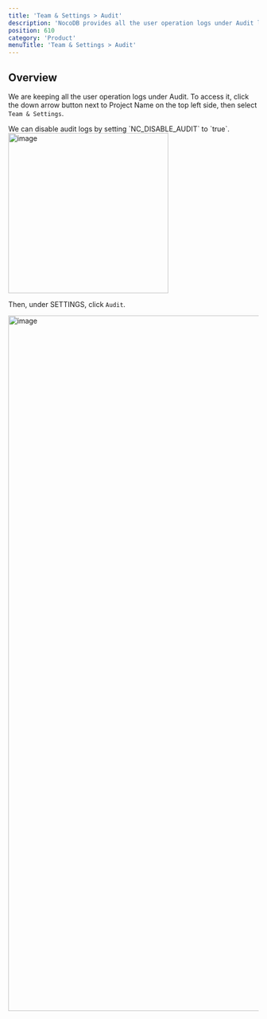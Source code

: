 ```yaml
---
title: 'Team & Settings > Audit'
description: 'NocoDB provides all the user operation logs under Audit log'
position: 610
category: 'Product'
menuTitle: 'Team & Settings > Audit'
---
```


## Overview

We are keeping all the user operation logs under Audit. To access it, click the down arrow button next to Project Name on the top left side, then select `Team & Settings`.

<alert>
We can disable audit logs by setting `NC_DISABLE_AUDIT` to `true`.
</alert>

<img width="322" alt="image" src="https://user-images.githubusercontent.com/35857179/194856648-67936db0-ee4d-4060-be3d-af9f86ef8fc6.png">

Then, under SETTINGS, click `Audit`.

<img width="1399" alt="image" src="https://user-images.githubusercontent.com/35857179/194796474-417395db-08d5-45e5-8be4-c30ff0027e45.png">
